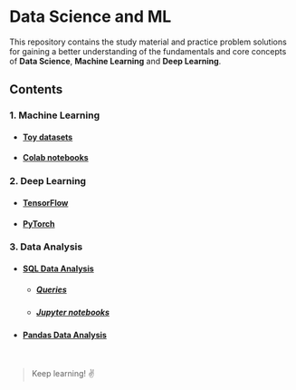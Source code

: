 # Data Science and ML

This repository contains the study material and practice problem solutions for gaining a better understanding of the fundamentals and core concepts of **Data Science**, **Machine Learning** and **Deep Learning**.

## Contents
### 1. Machine Learning
  - #### [Toy datasets](./ML/Data) 
  - #### [Colab notebooks](./ML/Notebooks) 
### 2. Deep Learning
  - #### [TensorFlow](./DL/TensorFlow)
  - #### [PyTorch](./DL/PyTorch)
### 3. Data Analysis
  - #### [SQL Data Analysis](./SQL)
    * ##### [Queries](./SQL/Queries)
    * ##### [Jupyter notebooks](./SQL/Notebooks)
  - #### [Pandas Data Analysis](./EDA)
    
<br>

> Keep learning! ✌️
